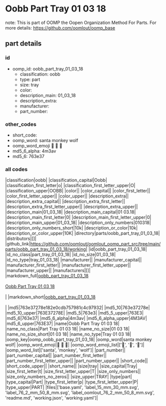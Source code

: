 # Oobb Part Tray 01 03 18  

note: This is part of OOMP the Oopen Organization Method For Parts. For more details: https://github.com/oomlout/oomp_base

##  part details





### id
* oomp_id: oobb_part_tray_01_03_18
  * classification: oobb
  * type: part
  * size: tray
  * color: 
  * description_main: 01_03_18
  * description_extra: 
  * manufacturer: 
  * part_number: 

### other_codes
* short_code: 
* oomp_word: santa monkey wolf
* oomp_word_emoji :santa: :monkey: :wolf:
* md5_6_alpha: 4m3av
* md5_6: 763e37

### all codes 
|classification|oobb|
|classification_capital|Oobb|
|classification_first_letter|o|
|classification_first_letter_upper|O|
|classification_upper|OOBB|
|color||
|color_capital||
|color_first_letter||
|color_first_letter_upper||
|color_upper||
|description_extra||
|description_extra_capital||
|description_extra_first_letter||
|description_extra_first_letter_upper||
|description_extra_upper||
|description_main|01_03_18|
|description_main_capital|01 03.18|
|description_main_first_letter|0|
|description_main_first_letter_upper|0|
|description_main_upper|01_03_18|
|description_only_numbers|010318|
|description_only_numbers_short|10k|
|description_or_color|10k|
|description_or_color_upper|10K|
|directory|parts/oobb_part_tray_01_03_18|
|distributors|[]|
|github_link|https://github.com/oomlout/oomlout_oomp_part_src/tree/main/parts/oobb_part_tray_01_03_18/working|
|id|oobb_part_tray_01_03_18|
|id_no_class|part_tray_01_03_18|
|id_no_size|01_03_18|
|id_no_type|tray_01_03_18|
|manufacturer||
|manufacturer_capital||
|manufacturer_first_letter||
|manufacturer_first_letter_upper||
|manufacturer_upper||
|manufacturers|[]|
|markdown_full|[oobb_part_tray_01_03_18](https://github.com/oomlout/oomlout_oomp_part_src/tree/main/parts/oobb_part_tray_01_03_18/working)<br>[](https://github.com/oomlout/oomlout_oomp_part_src/tree/main/parts/oobb_part_tray_01_03_18/working)<br>[Oobb Part Tray 01 03 18](https://github.com/oomlout/oomlout_oomp_part_src/tree/main/parts/oobb_part_tray_01_03_18/working)<br><br>|
|markdown_short|[oobb_part_tray_01_03_18](https://github.com/oomlout/oomlout_oomp_part_src/tree/main/parts/oobb_part_tray_01_03_18/working)<br><br>|
|md5|763e37278e182e0cdb757981c4c97932|
|md5_10|763e37278e|
|md5_10_upper|763E37278E|
|md5_5|763e3|
|md5_5_upper|763E3|
|md5_6|763e37|
|md5_6_alpha|4m3av|
|md5_6_alpha_upper|4M3AV|
|md5_6_upper|763E37|
|name|Oobb Part Tray 01 03 18|
|name_no_class|Part Tray 01 03 18|
|name_no_size|01 03 18|
|name_no_size_short|01 03 18|
|name_no_type|Tray 01 03 18|
|oomp_key|oomp_oobb_part_tray_01_03_18|
|oomp_word|santa monkey wolf|
|oomp_word_emoji|:santa: :monkey: :wolf:|
|oomp_word_emoji_list|[':santa:', ':monkey:', ':wolf:']|
|oomp_word_list|['santa', 'monkey', 'wolf']|
|part_number||
|part_number_capital||
|part_number_first_letter||
|part_number_first_letter_upper||
|part_number_upper||
|short_code||
|short_code_upper||
|short_name||
|size|tray|
|size_capital|Tray|
|size_first_letter|t|
|size_first_letter_upper|T|
|size_only_numbers||
|size_only_numbers_no_zeros||
|size_upper|TRAY|
|type|part|
|type_capital|Part|
|type_first_letter|p|
|type_first_letter_upper|P|
|type_upper|PART|
|files|['base.yaml', 'label_15_mm_30_mm.svg', 'label_76_2_mm_50_8_mm.svg', 'label_oomlout_76_2_mm_50_8_mm.svg', 'readme.md', 'working.json', 'working.yaml']|
